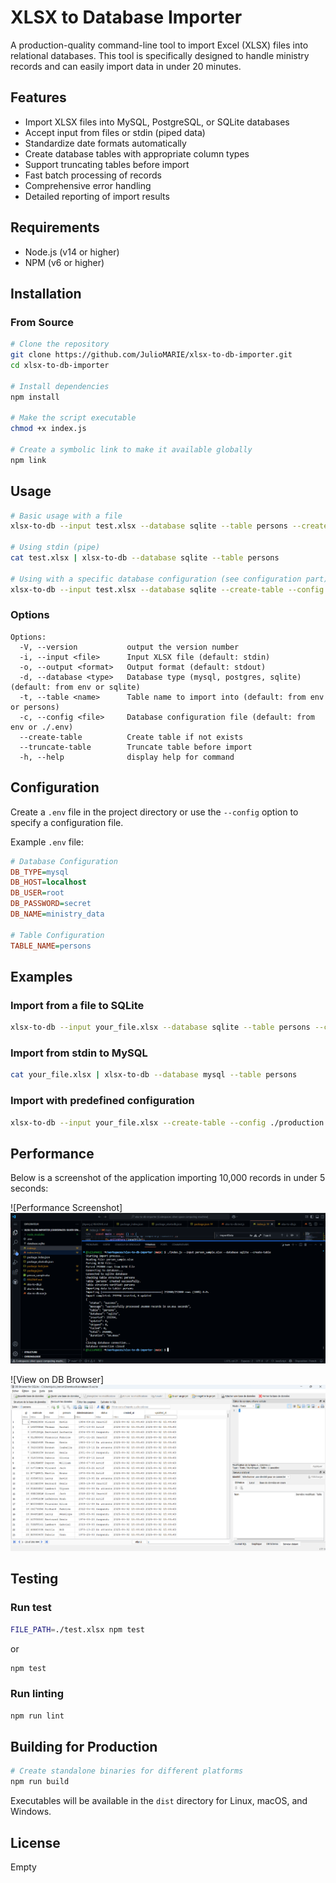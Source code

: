 # XLSX to Database Importer

A production-quality command-line tool to import Excel (XLSX) files into relational databases. This tool is specifically designed to handle ministry records and can easily import data in under 20 minutes.

## Features

- Import XLSX files into MySQL, PostgreSQL, or SQLite databases
- Accept input from files or stdin (piped data)
- Standardize date formats automatically
- Create database tables with appropriate column types
- Support truncating tables before import
- Fast batch processing of records
- Comprehensive error handling
- Detailed reporting of import results

## Requirements

- Node.js (v14 or higher)
- NPM (v6 or higher)

## Installation

### From Source

```bash
# Clone the repository
git clone https://github.com/JulioMARIE/xlsx-to-db-importer.git
cd xlsx-to-db-importer

# Install dependencies
npm install

# Make the script executable
chmod +x index.js

# Create a symbolic link to make it available globally
npm link
```

## Usage

```bash
# Basic usage with a file
xlsx-to-db --input test.xlsx --database sqlite --table persons --create-table

# Using stdin (pipe)
cat test.xlsx | xlsx-to-db --database sqlite --table persons

# Using with a specific database configuration (see configuration part)
xlsx-to-db --input test.xlsx --database sqlite --create-table --config ./.env
```

### Options

```
Options:
  -V, --version           output the version number
  -i, --input <file>      Input XLSX file (default: stdin)
  -o, --output <format>   Output format (default: stdout)
  -d, --database <type>   Database type (mysql, postgres, sqlite) (default: from env or sqlite)
  -t, --table <name>      Table name to import into (default: from env or persons)
  -c, --config <file>     Database configuration file (default: from env or ./.env)
  --create-table          Create table if not exists
  --truncate-table        Truncate table before import
  -h, --help              display help for command
```

## Configuration

Create a `.env` file in the project directory or use the `--config` option to specify a configuration file.

Example `.env` file:

```ini
# Database Configuration
DB_TYPE=mysql
DB_HOST=localhost
DB_USER=root
DB_PASSWORD=secret
DB_NAME=ministry_data

# Table Configuration
TABLE_NAME=persons
```

## Examples

### Import from a file to SQLite

```bash
xlsx-to-db --input your_file.xlsx --database sqlite --table persons --create-table
```

### Import from stdin to MySQL

```bash
cat your_file.xlsx | xlsx-to-db --database mysql --table persons
```

### Import with predefined configuration

```bash
xlsx-to-db --input your_file.xlsx --create-table --config ./production.env
```

## Performance

Below is a screenshot of the application importing 10,000 records in under 5 seconds:

![Performance Screenshot]
![alt text](best_performance.png)

![View on DB Browser]
![alt text](db_overview.png)

## Testing

### Run test
```bash
FILE_PATH=./test.xlsx npm test
```
or

```bash
npm test
```

### Run linting
```bash
npm run lint
```

## Building for Production

```bash
# Create standalone binaries for different platforms
npm run build
```

Executables will be available in the `dist` directory for Linux, macOS, and Windows.

## License
Empty